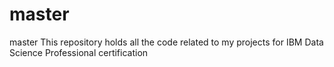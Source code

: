 # master
master
This repository holds all the code related to my projects for IBM Data Science Professional certification
